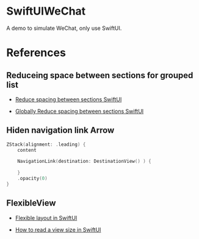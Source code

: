 # SwiftUIWeChat
A demo to simulate WeChat, only use SwiftUI.



# References

## Reduceing space between sections for grouped list

- [Reduce spacing between sections SwiftUI](https://stackoverflow.com/a/62186463/5972156)

- [Globally Reduce spacing between sections SwiftUI](https://stackoverflow.com/a/68396510/5972156)



## Hiden navigation link Arrow

```swift
ZStack(alignment: .leading) {
    content
    
    NavigationLink(destination: DestinationView() ) {
    
    }
    .opacity(0)
}
```



## FlexibleView

- [Flexible layout in SwiftUI](https://www.fivestars.blog/articles/flexible-swiftui/)

- [How to read a view size in SwiftUI](https://www.fivestars.blog/articles/swiftui-share-layout-information/)
